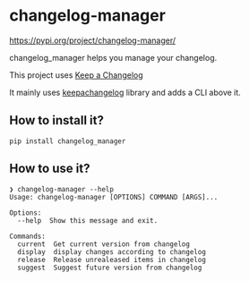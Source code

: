 # changelog-manager

https://pypi.org/project/changelog-manager/

changelog_manager helps you manage your changelog.

This project uses [Keep a Changelog](https://keepachangelog.com/en/1.0.0/)

It mainly uses [keepachangelog](https://github.com/Colin-b/keepachangelog) library and adds a CLI above it.

## How to install it?

`pip install changelog_manager`

## How to use it?

```
❯ changelog-manager --help
Usage: changelog-manager [OPTIONS] COMMAND [ARGS]...

Options:
  --help  Show this message and exit.

Commands:
  current  Get current version from changelog
  display  display changes according to changelog
  release  Release unrealeased items in changelog
  suggest  Suggest future version from changelog
```
